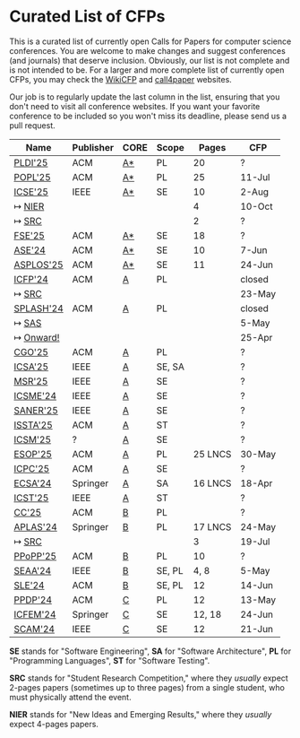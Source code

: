 # Curated List of CFPs

This is a curated list of currently open Calls for Papers for computer
science conferences. You are welcome to make changes and suggest conferences
(and journals) that deserve inclusion. Obviously, our list is not complete
and is not intended to be. For a larger and more complete list of
currently open CFPs,
you may check the [WikiCFP](http://www.wikicfp.com/cfp/) and
[call4paper](https://www.call4paper.com/) websites.

Our job is to regularly update the last column in the list, ensuring that
you don't need to visit all conference websites. If you want your favorite
conference to be included so you won't miss its deadline,
please send us a pull request.

| Name | Publisher | CORE | Scope | Pages | CFP |
| --- | --- | --- | --- | --- | --- |
| [PLDI'25](https://conf.researchr.org/series/pldi) | ACM | [A*](https://portal.core.edu.au/conf-ranks/84/) | PL | 20 | ? |
| [POPL'25](https://conf.researchr.org/home/POPL-2025) | ACM | [A*](https://portal.core.edu.au/conf-ranks/82/) | PL | 25 | 11-Jul |
| [ICSE'25](https://conf.researchr.org/home/icse-2025) | IEEE | [A*](https://portal.core.edu.au/conf-ranks/1209/) | SE | 10 | 2-Aug |
| ↦ [NIER](https://conf.researchr.org/track/icse-2025/icse-2025-nier) | | | | 4 | 10-Oct |
| ↦ [SRC](https://conf.researchr.org/track/icse-2025/icse-2025-SRC) | | | | 2 | ? |
| [FSE'25](https://conf.researchr.org/home/fse-2025) | ACM | [A*](https://portal.core.edu.au/conf-ranks/52/) | SE | 18 | ? |
| [ASE'24](https://conf.researchr.org/home/ase-2024) | ACM | [A*](https://portal.core.edu.au/conf-ranks/279/) | SE | 10 | 7-Jun |
| [ASPLOS'25](https://www.asplos-conference.org/asplos-2025-call-for-papers/) | ACM | [A*](https://portal.core.edu.au/conf-ranks/147/) | SE | 11 | 24-Jun |
| [ICFP'24](https://icfp24.sigplan.org/) | ACM | [A](https://portal.core.edu.au/conf-ranks/1037/) | PL | | closed |
| ↦ [SRC](https://icfp24.sigplan.org/track/icfp-2024-student-research-competition) | | | | | 23-May |
| [SPLASH'24](https://2024.splashcon.org/) | ACM | [A](https://portal.core.edu.au/conf-ranks/18/) | PL | | closed |
| ↦ [SAS](https://2024.splashcon.org/home/sas-2024) | | | | | 5-May |
| ↦ [Onward!](https://2024.splashcon.org/track/splash-2024-Onward-Essays) | | | | | 25-Apr |
| [CGO'25](https://conf.researchr.org/series/cgo) | ACM | [A](https://portal.core.edu.au/conf-ranks/1362/) | PL | | ? |
| [ICSA'25](https://conf.researchr.org/home/icsa-2024) | IEEE | [A](https://portal.core.edu.au/conf-ranks/791/) | SE, SA | | ? |
| [MSR'25](https://www.msrconf.org/) | IEEE | [A](https://portal.core.edu.au/conf-ranks/711/) | SE | | ? |
| [ICSME'24](https://conf.researchr.org/home/icsme-2024) | IEEE | [A](https://portal.core.edu.au/conf-ranks/676/) | SE | | ? |
| [SANER'25](https://conf.researchr.org/series/saner) | IEEE | [A](https://portal.core.edu.au/conf-ranks/2280/) | SE | | ? |
| [ISSTA'25](https://conf.researchr.org/home/issta-2025) | ACM | [A](https://portal.core.edu.au/conf-ranks/1412/) | ST | | ? |
| [ICSM'25](https://waset.org/software-maintenance-conference-in-july-2024-in-london) | ? | [A](https://portal.core.edu.au/conf-ranks/676/) | SE | | ? |
| [ESOP'25](https://etaps.org/2025/conferences/esop/) | ACM | [A](https://portal.core.edu.au/conf-ranks/514/) | PL | 25 LNCS | 30-May |
| [ICPC'25](https://conf.researchr.org/home/icpc-2024) | ACM | [A](https://portal.core.edu.au/conf-ranks/1181/) | SE | | ? |
| [ECSA'24](https://conf.researchr.org/home/ecsa-2024) | Springer | [A](https://portal.core.edu.au/conf-ranks/2165/) | SA | 16 LNCS | 18-Apr |
| [ICST'25](https://conf.researchr.org/series/icst) | IEEE | [A](https://portal.core.edu.au/conf-ranks/1221/) | ST | | ? |
| [CC'25](https://conf.researchr.org/series/CC) | ACM | [B](https://portal.core.edu.au/conf-ranks/936/) | PL | | ? |
| [APLAS'24](https://conf.researchr.org/home/aplas-2024/) | Springer | [B](https://portal.core.edu.au/conf-ranks/171/) | PL | 17 LNCS | 24-May |
| ↦ [SRC](https://conf.researchr.org/track/aplas-2024/src-and-posters) | | | | 3 | 19-Jul |
| [PPoPP'25](https://conf.researchr.org/home/ppopp-2024) | ACM | [B](https://portal.core.edu.au/conf-ranks/1691/) | PL | 10 | ? |
| [SEAA'24](https://dsd-seaa.com/seaa2024/) | IEEE | [B](https://portal.core.edu.au/conf-ranks/464/) | SE, PL | 4, 8 | 5-May |
| [SLE'24](http://www.sleconf.org/2024/) | ACM | [B](https://portal.core.edu.au/conf-ranks/1215/) | SE, PL | 12 | 14-Jun |
| [PPDP'24](https://ppdp2024.github.io/) | ACM | [C](https://portal.core.edu.au/conf-ranks/1176/) | PL | 12 | 13-May |
| [ICFEM'24](https://icfem2024.info/) | Springer | [C](https://portal.core.edu.au/conf-ranks/1031/) | SE | 12, 18 | 24-Jun |
| [SCAM'24](https://conf.researchr.org/home/scam-2024) | IEEE | [C](https://portal.core.edu.au/conf-ranks/718/) | SE | 12 | 21-Jun |

**SE** stands for "Software Engineering",
**SA** for "Software Architecture",
**PL** for "Programming Languages",
**ST** for "Software Testing".

**SRC** stands for "Student Research Competition," where they _usually_ expect
2-pages papers (sometimes up to three pages)
from a single student, who must physically attend the event.

**NIER** stands for "New Ideas and Emerging Results," where
they _usually_ expect 4-pages papers.
